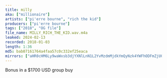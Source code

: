 ```yaml
---
title: milly
aka: ["millionaire"]
artists: ["pi'erre bourne", "rich the kid"]
producers: ["pi'erre bourne"]
tags: ["2018", "OG file"]
file_name: MILLY_RICH_THE_KID.wav.m4a
leaked: 2024-02-13
recorded: 2018-01-03
length: 1:36
md5: bab07161764a4faa57c0c332ef25eaca
mirrors: ["aHR0cHM6Ly9waWxsb3djYXNlLnN1L2YvMzdmMjdkYmQyNzk4YWFhODFmZjU0MmMwYmZkYTYyZWE=", "aHR0cHM6Ly9waXhlbGRyYWluLmNvbS91L0dTakU4dWkx", "aHR0cHM6Ly9kYnJlZS5vcmcvdi8zNDY1Y2M=", "aHR0cHM6Ly9rcmFrZW5maWxlcy5jb20vdmlldy85U05ER2lLanRqL2ZpbGUuaHRtbA=="]
---
```

Bonus in a $1700 USD group buy
